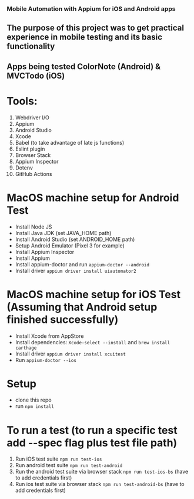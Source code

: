 ### Mobile Automation with Appium for iOS and Android apps

## The purpose of this project was to get practical experience in mobile testing and its basic functionality

## Apps being tested ColorNote (Android) & MVCTodo (iOS)

# Tools:

1. Webdriver I/O
2. Appium
3. Android Studio
4. Xcode
5. Babel (to take advantage of late js functions)
6. Eslint plugin
7. Browser Stack
8. Appium Inspector
9. Dotenv
10. GitHub Actions

# MacOS machine setup for Android Test

- Install Node JS
- Install Java JDK (set JAVA_HOME path)
- Install Android Studio (set ANDROID_HOME path)
- Setup Android Emulator (Pixel 3 for example)
- Install Appium Inspector
- Install Appium
- Install appium-doctor and run `appium-doctor --android`
- Install driver `appium driver install uiautomator2`

# MacOS machine setup for iOS Test (Assuming that Android setup finished successfully)

- Install Xcode from AppStore
- Install dependencies: `Xcode-select --install` and `brew install carthage`
- Install driver `appium driver install xcuitest`
- Run `appium-doctor --ios`

# Setup

- clone this repo
- run `npm install`

# To run a test (to run a specific test add --spec flag plus test file path)

1. Run iOS test suite `npm run test-ios`
2. Run android test suite `npm run test-android`
3. Run the android test suite via browser stack `npm run test-ios-bs` (have to add credentials first)
4. Run ios test suite via browser stack `npm run test-android-bs` (have to add credentials first)
